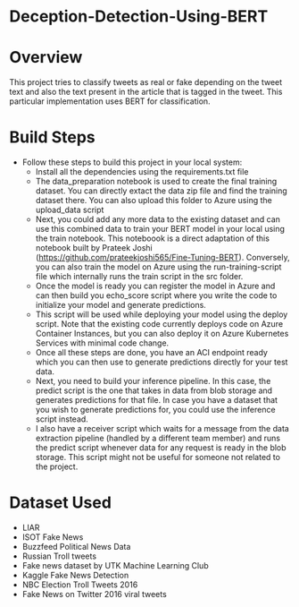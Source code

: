 # Deception-Detection-Using-BERT
# Overview
This project tries to classify tweets as real or fake depending on the tweet text and also the text present in the article that is tagged in the tweet. This particular implementation uses BERT for classification.
# Build Steps
* Follow these steps to build this project in your local system:
   * Install all the dependencies using the requirements.txt file
   * The data_preparation notebook is used to create the final training dataset. You can directly extact the data zip file and find the training dataset there. You can also upload this folder to Azure using the upload_data script
   * Next, you could add any more data to the existing dataset and can use this combined data to train your BERT model in your local using the train notebook. This noteboook is a direct adaptation of this notebook built by Prateek Joshi (https://github.com/prateekjoshi565/Fine-Tuning-BERT).
Conversely, you can also train the model on Azure using the run-training-script file which internally runs the train script in the src folder.
   * Once the model is ready you can register the model in Azure and can then build you echo_score script where you write the code to initialize your model and generate predictions.
   * This script will be used while deploying your model using the deploy script. Note that the existing code currently deploys code on Azure Container Instances, but you can also deploy it on Azure Kubernetes Services with minimal code change.
   * Once all these steps are done, you have an ACI endpoint ready which you can then use to generate predictions directly for your test data.
   * Next, you need to build your inference pipeline. In this case, the predict script is the one that takes in data from blob storage and generates predictions for that file. In case you have a dataset that you wish to generate predictions for, you could use the inference script instead.
  * I also have a receiver script which waits for a message from the data extraction pipeline (handled by a different team member) and runs the predict script whenever data for any request is ready in the blob storage. This script might not be useful for someone not related to the project.
# Dataset Used
* LIAR
* ISOT Fake News
* Buzzfeed Political News Data
* Russian Troll tweets
* Fake news dataset by UTK Machine Learning Club
* Kaggle Fake News Detection
* NBC Election Troll Tweets 2016
* Fake News on Twitter 2016 viral tweets

